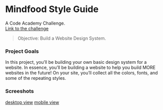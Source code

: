 # Mindfood Style Guide

A Code Academy Challenge. <br>
[Link to the challenge](https://www.codecademy.com/practice/projects/independent-project-web-design-system)

> Objective: Build a Website Design System.

### Project Goals

In this project, you’ll be building your own basic design system for a website. In essence, you’ll be building a website to help you build MORE websites in the future! On your site, you’ll collect all the colors, fonts, and some of the repeating styles.

### Screeshots

[desktop view](/screenshots/screen_desktop.png)
[mobile view](/screenshots/screen_mobile.png)
